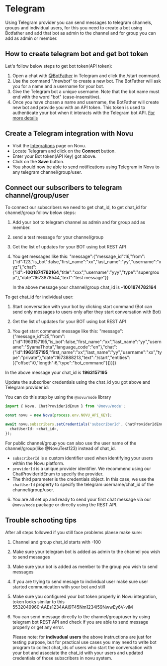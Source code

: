 # Telegram

Using Telegram provider you can send messages to telegram channels, groups and individual users, for this you need to create a bot using Botfather and add that bot as admin to the channel and for group you can add as admin or member.

## How to create telegram bot and get bot token

Let's follow below steps to get bot token(API token):

1. Open a chat with [@BotFather](https://telegram.me/BotFather) in Telegram and click the /start command.
2. Use the command "/newbot" to create a new bot. The BotFather will ask you for a name and a username for your bot.
3. Give the Telegram bot a unique username. Note that the bot name must end with the word "bot" (case-insensitive).
4. Once you have chosen a name and username, the BotFather will create new bot and provide you with an API token. This token is used to authenticate your bot when it interacts with the Telegram bot API.
   [For more details](https://core.telegram.org/bots/features#creating-a-new-bot)

## Create a Telegram integration with Novu

- Visit the [Integrations](https://web.novu.co/integrations) page on Novu.
- Locate Telegram and click on the **Connect** button.
- Enter your Bot token(API Key) got above.
- Click on the **Save** button.
- You should now be able to send notifications using Telegram in Novu to any telegram channel/group/user.

## Connect our subscribers to telegram channel/group/user

To connect our subscribers we need to get chat_id, to get chat_id for channel/group follow below steps:

1. Add your bot to telegram channel as admin and for group add as member.
2. send a test message for your channel/group
3. Get the list of updates for your BOT using bot REST API
4. You get messages like this: "message":{"message_id":16,"from":{"id":123,"is_bot":false,"first_name":"xx","last_name":"yy","username":"xyz"},"chat":{"id":**-1001874782164**,"title":"xxx","username":"yyy","type":"supergroup"},"date":1673878544,"text":"test message"}}

   In the above message your channel/group chat_id is **-1001874782164**

To get chat_id for individual user:

1. Start conversation with your bot by clicking start command (Bot can send only messages to users only after they start conversation with Bot)
2. Get the list of updates for your BOT using bot REST API

3. You get start command message like this: "message":{"message_id":25,"from":{"id":1963157195,"is_bot":false,"first_name":"xx","last_name":"yy","username":"SyamaThota","language_code":"en"},"chat":{"id":**1963157195**,"first_name":"xx","last_name":"yy","username":"xx","type":"private"},"date":1673888213,"text":"/start","entities":[{"offset":0,"length":6,"type":"bot_command"}]}}]}

In the above message your chat_id is **1963157195**

Update the subscriber credentials using the chat_id you got above and Telegram provider id:

You can do this step by using the `@novu/node` library

```typescript
import { Novu, ChatProviderIdEnum } from '@novu/node';

const novu = new Novu(process.env.NOVU_API_KEY);

await novu.subscribers.setCredentials('subscriberId', ChatProviderIdEnum.Telegram, {
  chatUserId: <chat_id>,
});
```

For public channel/group you can also use the user name of the channel/group(like @NovuTest123) instead of chat_id.

- `subscriberId` is a custom identifier used when identifying your users within the Novu platform.
- `providerId` is a unique provider identifier. We recommend using our ChatProviderIdEnum to specify the provider.
- The third parameter is the credentials object. In this case, we use the `chatUserId` property to specify the telegram username/chat_id of the channel/group/user.

<!-- markdownlint-disable MD029 -->

6. You are all set up and ready to send your first chat message via our `@novu/node` package or directly using the REST API.
<!-- markdownlint-enable MD029 -->

## Trouble schooting tips

After all steps followed if you still face problems plaese make sure:

1. Channel and group chat_id starts with -100
2. Make sure your telegram bot is added as admin to the channel you wish to send messages
3. Make sure your bot is added as member to the group you wish to send messages
4. If you are trying to send mesage to individual user make sure user started communication with your bot and still
5. Make sure you configured your bot token properly in Novu integration, token looks similar to this 5532049960:AAEs1234AAl9T45Nm1234i59NwwEy6V-viM
6. You can send message directly to the channel/group/user by using telegram bot REST API and check if you are able to send message properly or get any error.

   Please note: for **indivudual users** the above instructions are just for testing purpose, but for practical use cases you may need to write bot program to collect chat_ids of users who start the conversation with your bot and associate the chat_id with your users and updated credentials of those subscribers in novu system.
